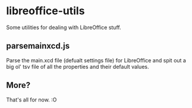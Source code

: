 libreoffice-utils
=================

Some utilities for dealing with LibreOffice stuff.

parsemainxcd.js
---------------
Parse the main.xcd file (defualt settings file) for LibreOffice and spit out a
big ol' tsv file of all the properties and their default values.

More?
---------------
That's all for now. :O